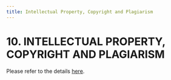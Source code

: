 ```yaml
---
title: Intellectual Property, Copyright and Plagiarism
---
```


# 10. INTELLECTUAL PROPERTY, COPYRIGHT AND PLAGIARISM

Please refer to the details [here](https://www.sp.edu.sg/sp/student-services/osc-overview/student-handbook/intellectual-property-copyright-and-plagiarism).

